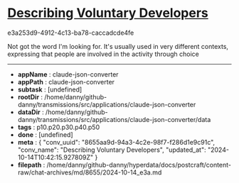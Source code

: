 # [Describing Voluntary Developers](https://claude.ai/chat/8655aa9d-94a3-4c2e-98f7-f286d1e9c91c)

e3a253d9-4912-4c13-ba78-caccadcde4fe

Not got the word I'm looking for. It's usually used in very different contexts, expressing that people are involved in the activity through choice

---

* **appName** : claude-json-converter
* **appPath** : claude-json-converter
* **subtask** : [undefined]
* **rootDir** : /home/danny/github-danny/transmissions/src/applications/claude-json-converter
* **dataDir** : /home/danny/github-danny/transmissions/src/applications/claude-json-converter/data
* **tags** : p10.p20.p30.p40.p50
* **done** : [undefined]
* **meta** : {
  "conv_uuid": "8655aa9d-94a3-4c2e-98f7-f286d1e9c91c",
  "conv_name": "Describing Voluntary Developers",
  "updated_at": "2024-10-14T10:42:15.927809Z"
}
* **filepath** : /home/danny/github-danny/hyperdata/docs/postcraft/content-raw/chat-archives/md/8655/2024-10-14_e3a.md